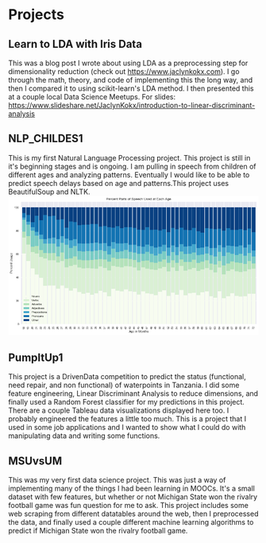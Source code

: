 # Projects

## Learn to LDA with Iris Data
This was a blog post I wrote about using LDA as a preprocessing step for dimensionality reduction (check out https://www.jaclynkokx.com). I go through the math, theory, and code of implementing this the long way, and then I compared it to using scikit-learn's LDA method. I then presented this at a couple local Data Science Meetups. For slides: https://www.slideshare.net/JaclynKokx/introduction-to-linear-discriminant-analysis

## NLP_CHILDES1 
This is my first Natural Language Processing project. This project is still in it's beginning stages and is ongoing. I am pulling in speech from children of different ages and analyzing patterns. Eventually I would like to be able to predict speech delays based on age and patterns.This project uses BeautifulSoup and NLTK.
![pos_age](https://github.com/SpartanCO/Projects/raw/master/pos_age.png)

## PumpItUp1 
This project is a DrivenData competition to predict the status (functional, need repair, and non functional) of waterpoints in Tanzania. I did some feature engineering, Linear Discriminant Analysis to reduce dimensions, and finally used a Random Forest classifier for my predictions in this project. There are a couple Tableau data visualizations displayed here too. I probably engineered the features a little too much. This is a project that I used in some job applications and I wanted to show what I could do with manipulating data and writing some functions.

## MSUvsUM
This was my very first data science project. This was just a way of implementing many of the things I had been learning in MOOCs. It's a small dataset with few features, but whether or not Michigan State won the rivalry football game was fun question for me to ask. This project includes some web scraping from different datatables around the web, then I preprocessed the data, and finally used a couple different machine learning algorithms to predict if Michigan State won the rivalry football game.
